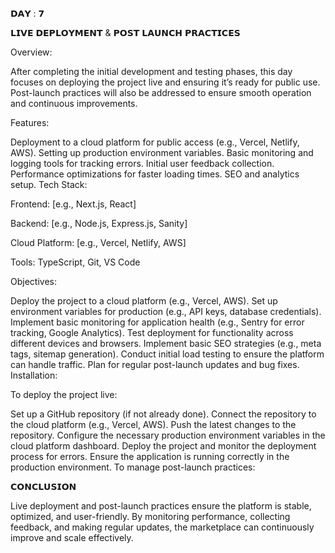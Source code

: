 𝗗𝗔𝗬 : 𝟳

𝗟𝗜𝗩𝗘 𝗗𝗘𝗣𝗟𝗢𝗬𝗠𝗘𝗡𝗧 & 𝗣𝗢𝗦𝗧 𝗟𝗔𝗨𝗡𝗖𝗛 𝗣𝗥𝗔𝗖𝗧𝗜𝗖𝗘𝗦

Overview:

After completing the initial development and testing phases, this day focuses on deploying the project live and ensuring it’s ready for public use. Post-launch practices will also be addressed to ensure smooth operation and continuous improvements.

Features:

Deployment to a cloud platform for public access (e.g., Vercel, Netlify, AWS).
Setting up production environment variables.
Basic monitoring and logging tools for tracking errors.
Initial user feedback collection.
Performance optimizations for faster loading times.
SEO and analytics setup.
Tech Stack:

Frontend: [e.g., Next.js, React]

Backend: [e.g., Node.js, Express.js, Sanity]

Cloud Platform: [e.g., Vercel, Netlify, AWS]

Tools: TypeScript, Git, VS Code

Objectives:

Deploy the project to a cloud platform (e.g., Vercel, AWS).
Set up environment variables for production (e.g., API keys, database credentials).
Implement basic monitoring for application health (e.g., Sentry for error tracking, Google Analytics).
Test deployment for functionality across different devices and browsers.
Implement basic SEO strategies (e.g., meta tags, sitemap generation).
Conduct initial load testing to ensure the platform can handle traffic.
Plan for regular post-launch updates and bug fixes.
Installation:

To deploy the project live:

Set up a GitHub repository (if not already done).
Connect the repository to the cloud platform (e.g., Vercel, AWS).
Push the latest changes to the repository.
Configure the necessary production environment variables in the cloud platform dashboard.
Deploy the project and monitor the deployment process for errors.
Ensure the application is running correctly in the production environment.
To manage post-launch practices:

𝗖𝗢𝗡𝗖𝗟𝗨𝗦𝗜𝗢𝗡

Live deployment and post-launch practices ensure the platform is stable, optimized, and user-friendly. By monitoring performance, collecting feedback, and making regular updates, the marketplace can continuously improve and scale effectively.
